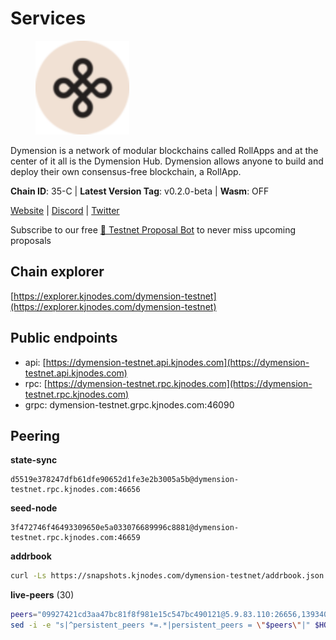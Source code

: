 # Services

<figure><img src="https://raw.githubusercontent.com/kj89/cosmos-images/main/logos/dymension.png" width="150" alt=""><figcaption></figcaption></figure>

Dymension is a network of modular blockchains called RollApps  and at the center of it all is the Dymension Hub. Dymension  allows anyone to build and deploy their own consensus-free blockchain, a RollApp.

**Chain ID**: 35-C | **Latest Version Tag**: v0.2.0-beta | **Wasm**: OFF

[Website](https://dymension.xyz/) | [Discord](https://discord.gg/dymension) | [Twitter](https://twitter.com/dymensionXYZ)



Subscribe to our free [🤖 Testnet Proposal Bot](https://t.me/kjnodes_testnet_proposal_bot) to never miss upcoming proposals


## Chain explorer
[https://explorer.kjnodes.com/dymension-testnet](https://explorer.kjnodes.com/dymension-testnet)

## Public endpoints

* api: [https://dymension-testnet.api.kjnodes.com](https://dymension-testnet.api.kjnodes.com)
* rpc: [https://dymension-testnet.rpc.kjnodes.com](https://dymension-testnet.rpc.kjnodes.com)
* grpc: dymension-testnet.grpc.kjnodes.com:46090

## Peering

**state-sync**

```text
d5519e378247dfb61dfe90652d1fe3e2b3005a5b@dymension-testnet.rpc.kjnodes.com:46656
```

**seed-node**

```text
3f472746f46493309650e5a033076689996c8881@dymension-testnet.rpc.kjnodes.com:46659
```

**addrbook**
```bash
curl -Ls https://snapshots.kjnodes.com/dymension-testnet/addrbook.json > $HOME/.dymension/config/addrbook.json
```

**live-peers** (30)
```bash
peers="09927421cd3aa47bc81f8f981e15c547bc490121@5.9.83.110:26656,139340424dddf85e54e0a54179d06875013e1e39@65.109.87.88:24656,d5519e378247dfb61dfe90652d1fe3e2b3005a5b@65.109.68.190:46656,8f84d324a2d266e612d06db4a793b0d001ee62a0@38.146.3.200:20556,aa5e4fa257da46ac12699e300a7d1a5b0e8a4268@51.161.163.52:26656,ba2ef45240cc997443df795b801a34602ba68b55@65.109.92.241:17886,a85420b25181bdb9b3a38741c48dafd5fb3b922f@209.34.205.57:26656,0ee31ef97ba6b6c13b25b5c528163f2092821c2d@65.21.132.27:24856,7fc44e2651006fb2ddb4a56132e738da2845715f@65.108.6.45:61256,4d2ec1e61d61550fc5bfacc57e971ff9b6181152@135.181.180.29:26656,f433653cef597b3f0dd5f4e3e46c05fd121246bb@95.216.149.50:26656,5dbbb68e0c8a86bdc372cf1de0691f1cdc6a96ad@82.208.23.223:27656,77791ee9b1eb56682335c451c296f450ee649c01@44.209.89.17:26656,5c2a752c9b1952dbed075c56c600c3a79b58c395@195.3.220.54:27086,4e2984edd9da237b189d51a49f36dfb03b2d23f1@65.108.105.48:20556,1a5b4c236f922a320eda3b86a661b6c8793d5df3@161.97.145.250:26656,a6b148f8419992dd2a1c4733f0b707d489580ae8@109.238.12.65:27656,d189f9eaf48a551c4ae2ddc47e5c8ab757dac3f5@65.109.94.10:26656,8b5367df2b1287174ce8950654953d81a7d69a29@144.76.201.43:26556,b24974dd15a984f882438d907ee97c6baf1ae766@185.177.116.36:656,98a03e1d03c1646e982b3379c0132d3828b0cacd@185.70.181.103:26656,60f464943e6434579abdfa28a3122bd2d6008dec@139.99.68.119:26656,e891edc820240a032c89a2ae8f17e3d1d44ecaf9@15.204.31.186:26656,5a0cee849e4a909b42c8b9b2df4a1e737ff2b715@194.233.90.134:26656,c6cdcc7f8e1a33f864956a8201c304741411f219@3.214.163.125:26656,39794289e20cf80eba0a720eed58e7097e5686c1@136.243.103.53:46656,88e09de4c713ecb3497f39f6e6c599aea7a10750@65.109.38.111:20556,2d05753b4f5ac3bcd824afd96ea268d9c32ed84d@65.108.132.239:18656,cb55a7878bc9a079446a42dd134d2facd7724a12@134.122.121.129:46656,c26dc8486e8c4817e154812462993ce562cda221@65.108.231.124:32656"
sed -i -e "s|^persistent_peers *=.*|persistent_peers = \"$peers\"|" $HOME/.dymension/config/config.toml
```

